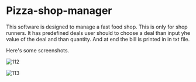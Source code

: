 # Pizza-shop-manager
This software is designed to manage a fast food shop. This is only for shop runners. It has predefined deals user should to choose a deal than input yhe value of the deal and than quantity.
And at end the bill is printed in in txt file.

Here's some screenshots.

![112](https://github.com/user-attachments/assets/af5f784f-eb93-49b6-9693-25de7ef401dc)

![113](https://github.com/user-attachments/assets/ddd74165-8fa1-44f2-b768-add5073e45d4)
